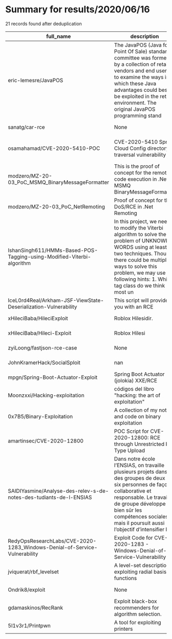 
# Summary for results/2020/06/16
    
21 records found after deduplication

| full_name | description | html_url | matched_list | matched_count | pushed_at | size | stargazers_count | language | forks_count |
|---------------------------------------------------------------------------|------------------------------------------------------------------------------------------------------------------------------------------------------------------------------------------------------------------------------------------------------------------|----------------------------------------------------------------------------------------------|-------------------------------------------|-----------------|---------------------------|--------|--------------------|------------------|---------------|
| eric-lemesre/JavaPOS | The JavaPOS (Java for Point Of Sale) standard committee was formed by a collection of retail vendors and end users to examine the ways in which these Java advantages could best be exploited in the retail environment. The original JavaPOS programming stand | https://github.com/eric-lemesre/JavaPOS | ['exploit'] | 1 | 2020-06-16 11:45:40+00:00 | 21422 | 4 | Java | 9 |
| sanatg/car-rce | None | https://github.com/sanatg/car-rce | ['rce'] | 1 | 2020-06-16 11:15:32+00:00 | 693 | 0 | JavaScript | 0 |
| osamahamad/CVE-2020-5410-POC | CVE-2020-5410 Spring Cloud Config directory traversal vulnerability | https://github.com/osamahamad/CVE-2020-5410-POC | ['cve poc', 'cve-2', 'vulnerability poc'] | 3 | 2020-06-16 20:38:41+00:00 | 1 | 27 | nan | 9 |
| modzero/MZ-20-03_PoC_MSMQ_BinaryMessageFormatter | This is the proof of concept for the remote code execution in .Net's MSMQ BinaryMessageFormatter | https://github.com/modzero/MZ-20-03_PoC_MSMQ_BinaryMessageFormatter | ['remote code execution'] | 1 | 2020-06-16 19:47:22+00:00 | 7 | 0 | C# | 0 |
| modzero/MZ-20-03_PoC_NetRemoting | Proof of concept for the DoS/RCE in .Net Remoting | https://github.com/modzero/MZ-20-03_PoC_NetRemoting | ['rce', 'rce poc'] | 2 | 2020-06-16 19:45:18+00:00 | 10 | 0 | C# | 0 |
| IshanSingh611/HMMs-Based-POS-Tagging-using-Modified-Viterbi-algorithm | In this project, we need to modify the Viterbi algorithm to solve the problem of UNKNOWN WORDS using at least two techniques. Though there could be multiple ways to solve this problem, we may use the following hints: 1. Which tag class do we think most un | https://github.com/IshanSingh611/HMMs-Based-POS-Tagging-using-Modified-Viterbi-algorithm | ['exploit'] | 1 | 2020-06-16 18:55:48+00:00 | 226 | 1 | Jupyter Notebook | 0 |
| IceL0rd4Real/Arkham-JSF-ViewState-Deserialization-Vulnerability | This script will provide you with an RCE | https://github.com/IceL0rd4Real/Arkham-JSF-ViewState-Deserialization-Vulnerability | ['rce'] | 1 | 2020-06-16 14:46:38+00:00 | 41 | 0 | Python | 0 |
| xHileciBaba/HileciExploit | Roblox Hilesidir. | https://github.com/xHileciBaba/HileciExploit | ['exploit'] | 1 | 2020-06-16 13:01:48+00:00 | 0 | 0 | | 0 |
| xHileciBaba/Hileci-Exploit | Roblox Hilesi | https://github.com/xHileciBaba/Hileci-Exploit | ['exploit'] | 1 | 2020-06-16 12:59:41+00:00 | 0 | 0 | | 0 |
| zyiLoong/fastjson-rce-case | None | https://github.com/zyiLoong/fastjson-rce-case | ['rce'] | 1 | 2020-06-16 12:03:27+00:00 | 2 | 0 | Java | 0 |
| JohnKramerHack/SocialSploit | nan | https://github.com/JohnKramerHack/SocialSploit | ['sploit'] | 1 | 2020-06-16 03:51:55+00:00 | 574 | 0 | Shell | 0 |
| mpgn/Spring-Boot-Actuator-Exploit | Spring Boot Actuator (jolokia) XXE/RCE | https://github.com/mpgn/Spring-Boot-Actuator-Exploit | ['exploit', 'rce'] | 2 | 2020-06-16 21:24:06+00:00 | 14 | 223 | Java | 54 |
| Moonzxxi/Hacking-exploitation | códigos del libro "hacking: the art of exploitation" | https://github.com/Moonzxxi/Hacking-exploitation | ['exploit'] | 1 | 2020-06-16 01:40:59+00:00 | 518 | 0 | C | 0 |
| 0x7B5/Binary-Exploitation | A collection of my notes and code on binary exploitation | https://github.com/0x7B5/Binary-Exploitation | ['exploit'] | 1 | 2020-06-16 01:51:56+00:00 | 514 | 0 | Assembly | 0 |
| amartinsec/CVE-2020-12800 | POC Script for CVE-2020-12800: RCE through Unrestricted File Type Upload | https://github.com/amartinsec/CVE-2020-12800 | ['cve poc', 'cve-2', 'rce', 'rce poc'] | 4 | 2020-06-16 19:47:29+00:00 | 6 | 16 | Python | 8 |
| SAIDIYasmine/Analyse-des-relev-s-de-notes-des-tudiants-de-l-ENSIAS | Dans notre école l’ENSIAS, on travaille plusieurs projets dans des groupes de deux à six personnes de façon collaborative et responsable. Le travail de groupe développe bien sûr les compétences sociales, mais il poursuit aussi l’objectif d’intensifier l’ap | https://github.com/SAIDIYasmine/Analyse-des-relev-s-de-notes-des-tudiants-de-l-ENSIAS | ['exploit'] | 1 | 2020-06-16 20:06:25+00:00 | 6792 | 0 | TeX | 0 |
| RedyOpsResearchLabs/CVE-2020-1283_Windows-Denial-of-Service-Vulnerability | Exploit Code for CVE-2020-1283 - Windows-Denial-of-Service-Vulnerability | https://github.com/RedyOpsResearchLabs/CVE-2020-1283_Windows-Denial-of-Service-Vulnerability | ['cve-2', 'exploit'] | 2 | 2020-06-16 08:08:46+00:00 | 5470 | 7 | C++ | 4 |
| jviquerat/rbf_levelset | A level-set description exploiting radial basis functions | https://github.com/jviquerat/rbf_levelset | ['exploit'] | 1 | 2020-06-16 05:33:05+00:00 | 12 | 3 | Python | 0 |
| Ondrik8/exploit | None | https://github.com/Ondrik8/exploit | ['exploit'] | 1 | 2020-06-16 09:44:20+00:00 | 4991 | 68 | | 27 |
| gdamaskinos/RecRank | Exploit black-box recommenders for algorithm selection. | https://github.com/gdamaskinos/RecRank | ['exploit'] | 1 | 2020-06-16 09:12:23+00:00 | 32 | 1 | Python | 0 |
| 5l1v3r1/Printpwn | A tool for exploiting printers | https://github.com/5l1v3r1/Printpwn | ['exploit'] | 1 | 2020-06-16 01:40:19+00:00 | 8 | 0 | | 0 |
